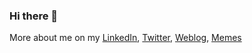 ### Hi there 👋

More about me on my [LinkedIn](http://au.linkedin.com/in/rezag), [Twitter](http://twitter.com/rezaghp), [Weblog](https://rezagh.wordpress.com/), [Memes]()


<!--
**rezagh/rezagh** is a ✨ _special_ ✨ repository because its `README.md` (this file) appears on your GitHub profile.

Here are some ideas to get you started:

- 🔭 I’m currently working on ...
- 🌱 I’m currently learning ...
- 👯 I’m looking to collaborate on ...
- 🤔 I’m looking for help with ...
- 💬 Ask me about ...
- 📫 How to reach me: ...
- 😄 Pronouns: ...
- ⚡ Fun fact: ...
-->

